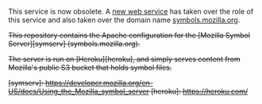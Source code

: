 This service is now obsolete. A [new web service](https://github.com/mozilla-services/tecken) has taken over the role of this service and also taken over the domain name [symbols.mozilla.org](https://symbols.mozilla.org).

~~This repository contains the Apache configuration for the
[Mozilla Symbol Server][symserv] (symbols.mozilla.org).~~

~~The server is run on [Heroku][heroku], and simply serves content from Mozilla's
public S3 bucket that holds symbol files.~~

~~[symserv]: https://developer.mozilla.org/en-US/docs/Using_the_Mozilla_symbol_server
[heroku]: https://heroku.com/~~

